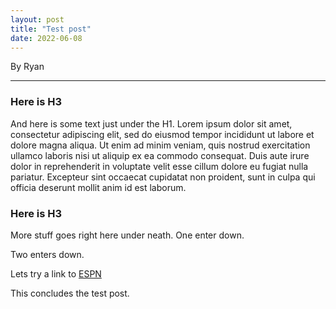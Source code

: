 ```yaml
---
layout: post
title: "Test post"
date: 2022-06-08
---
```


By Ryan

---

### Here is H3

And here is some text just under the H1. Lorem ipsum dolor sit amet, consectetur adipiscing elit, sed do eiusmod tempor incididunt ut labore et dolore magna aliqua. Ut enim ad minim veniam, quis nostrud exercitation ullamco laboris nisi ut aliquip ex ea commodo consequat. Duis aute irure dolor in reprehenderit in voluptate velit esse cillum dolore eu fugiat nulla pariatur. Excepteur sint occaecat cupidatat non proident, sunt in culpa qui officia deserunt mollit anim id est laborum.

### Here is H3

More stuff goes right here under neath. 
One enter down. 

Two enters down. 

Lets try a link to [ESPN](https://www.espn.com)

This concludes the test post.  

